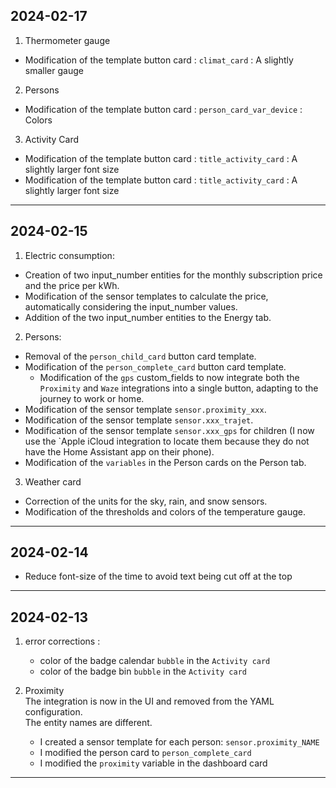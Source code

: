## 2024-02-17

1. Thermometer gauge

- Modification of the template button card : `climat_card` : A slightly smaller gauge

2. Persons

- Modification of the template button card : `person_card_var_device` : Colors

3. Activity Card

- Modification of the template button card : `title_activity_card` : A slightly larger font size
- Modification of the template button card : `title_activity_card` : A slightly larger font size

---

## 2024-02-15

1. Electric consumption:  

- Creation of two input_number entities for the monthly subscription price and the price per kWh.  
- Modification of the sensor templates to calculate the price, automatically considering the input_number values.  
- Addition of the two input_number entities to the Energy tab.  

2. Persons:

- Removal of the `person_child_card` button card template.  
- Modification of the `person_complete_card` button card template. 
    - Modification of the `gps` custom_fields to now integrate both the `Proximity` and `Waze` integrations into a single button, adapting to the journey to work or home.  
- Modification of the sensor template `sensor.proximity_xxx`.  
- Modification of the sensor template `sensor.xxx_trajet`.  
- Modification of the sensor template `sensor.xxx_gps` for children (I now use the `Apple iCloud integration to locate them because they do not have the Home Assistant app on their phone).  
- Modification of the `variables` in the Person cards on the Person tab.

3. Weather card

- Correction of the units for the sky, rain, and snow sensors.
- Modification of the thresholds and colors of the temperature gauge.

---

## 2024-02-14  

- Reduce font-size of the time to avoid text being cut off at the top

---

## 2024-02-13

1. error corrections :   
    - color of the badge calendar `bubble` in the `Activity card`  
    - color of the badge bin `bubble` in the `Activity card`  

2. Proximity  
The integration is now in the UI and removed from the YAML configuration.  
The entity names are different.  
    - I created a sensor template for each person: `sensor.proximity_NAME`  
    - I modified the person card to `person_complete_card` 
    - I modified the `proximity` variable in the dashboard card   

---




